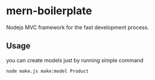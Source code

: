 # mern-boilerplate
Nodejs MVC framework for the fast development process.

## Usage
you can create models just by running simple command
```
node make.js make:model Product
```
